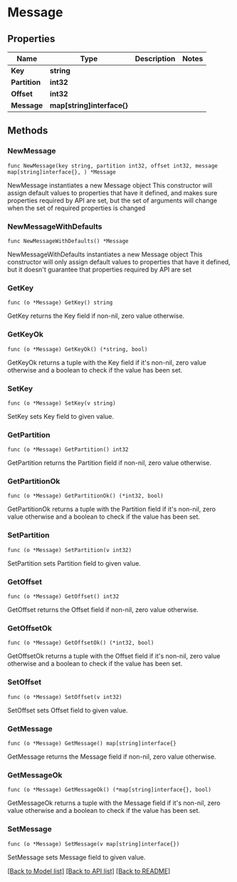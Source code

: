 # Message

## Properties

Name | Type | Description | Notes
------------ | ------------- | ------------- | -------------
**Key** | **string** |  |
**Partition** | **int32** |  |
**Offset** | **int32** |  |
**Message** | **map[string]interface{}** |  |

## Methods

### NewMessage

`func NewMessage(key string, partition int32, offset int32, message map[string]interface{}, ) *Message`

NewMessage instantiates a new Message object
This constructor will assign default values to properties that have it defined,
and makes sure properties required by API are set, but the set of arguments
will change when the set of required properties is changed

### NewMessageWithDefaults

`func NewMessageWithDefaults() *Message`

NewMessageWithDefaults instantiates a new Message object
This constructor will only assign default values to properties that have it defined,
but it doesn't guarantee that properties required by API are set

### GetKey

`func (o *Message) GetKey() string`

GetKey returns the Key field if non-nil, zero value otherwise.

### GetKeyOk

`func (o *Message) GetKeyOk() (*string, bool)`

GetKeyOk returns a tuple with the Key field if it's non-nil, zero value otherwise
and a boolean to check if the value has been set.

### SetKey

`func (o *Message) SetKey(v string)`

SetKey sets Key field to given value.


### GetPartition

`func (o *Message) GetPartition() int32`

GetPartition returns the Partition field if non-nil, zero value otherwise.

### GetPartitionOk

`func (o *Message) GetPartitionOk() (*int32, bool)`

GetPartitionOk returns a tuple with the Partition field if it's non-nil, zero value otherwise
and a boolean to check if the value has been set.

### SetPartition

`func (o *Message) SetPartition(v int32)`

SetPartition sets Partition field to given value.


### GetOffset

`func (o *Message) GetOffset() int32`

GetOffset returns the Offset field if non-nil, zero value otherwise.

### GetOffsetOk

`func (o *Message) GetOffsetOk() (*int32, bool)`

GetOffsetOk returns a tuple with the Offset field if it's non-nil, zero value otherwise
and a boolean to check if the value has been set.

### SetOffset

`func (o *Message) SetOffset(v int32)`

SetOffset sets Offset field to given value.


### GetMessage

`func (o *Message) GetMessage() map[string]interface{}`

GetMessage returns the Message field if non-nil, zero value otherwise.

### GetMessageOk

`func (o *Message) GetMessageOk() (*map[string]interface{}, bool)`

GetMessageOk returns a tuple with the Message field if it's non-nil, zero value otherwise
and a boolean to check if the value has been set.

### SetMessage

`func (o *Message) SetMessage(v map[string]interface{})`

SetMessage sets Message field to given value.



[[Back to Model list]](../README.md#documentation-for-models) [[Back to API list]](../README.md#documentation-for-api-endpoints) [[Back to README]](../README.md)
